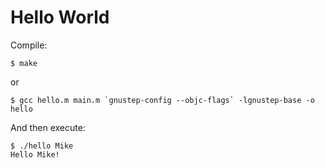 Hello World
=============

Compile:

    $ make

or

    $ gcc hello.m main.m `gnustep-config --objc-flags` -lgnustep-base -o hello

And then execute:

    $ ./hello Mike
    Hello Mike!
